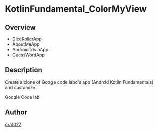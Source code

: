 # KotlinFundamental_ColorMyView

## Overview

<ul>
  <li>DiceRollerApp</li>
  <li>AboutMeApp</li>
  <li>AndroidTriviaApp</li>
  <li>GuessWordApp</li>
 </ul>

## Description

Create a clone of Google code labo's app (Android Kotlin Fundamentals) and customize.

[Google Code lab](https://codelabs.developers.google.com/codelabs/kotlin-android-training-constraint-layout/index.html?index=..%2F..android-kotlin-fundamentals#0)

## Author
[ora1027](https://github.com/ora1027)
